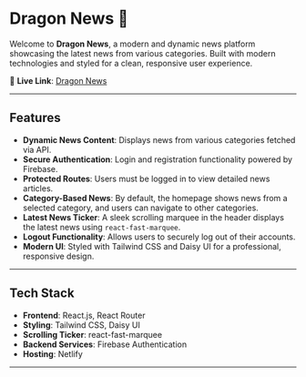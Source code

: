 # Dragon News 🐉

Welcome to **Dragon News**, a modern and dynamic news platform showcasing the latest news from various categories. Built with modern technologies and styled for a clean, responsive user experience.

🔗 **Live Link**: [Dragon News](https://zishan-dragon-news.netlify.app/)

---

## Features

- **Dynamic News Content**: Displays news from various categories fetched via API.
- **Secure Authentication**: Login and registration functionality powered by Firebase.
- **Protected Routes**: Users must be logged in to view detailed news articles.
- **Category-Based News**: By default, the homepage shows news from a selected category, and users can navigate to other categories.
- **Latest News Ticker**: A sleek scrolling marquee in the header displays the latest news using `react-fast-marquee`.
- **Logout Functionality**: Allows users to securely log out of their accounts.
- **Modern UI**: Styled with Tailwind CSS and Daisy UI for a professional, responsive design.

---

## Tech Stack

- **Frontend**: React.js, React Router
- **Styling**: Tailwind CSS, Daisy UI
- **Scrolling Ticker**: react-fast-marquee
- **Backend Services**: Firebase Authentication
- **Hosting**: Netlify

---

